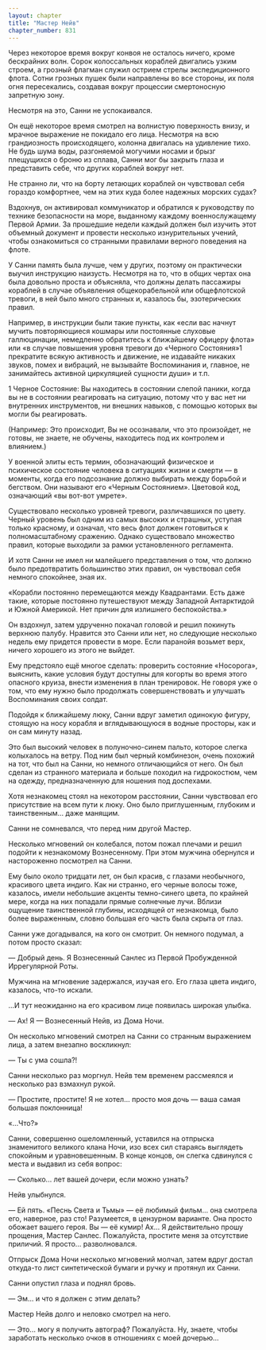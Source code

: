 ```yaml
---
layout: chapter
title: "Мастер Нейв"
chapter_number: 831
---
```


Через некоторое время вокруг конвоя не осталось ничего, кроме бескрайних волн. Сорок колоссальных кораблей двигались узким строем, а грозный флагман служил острием стрелы экспедиционного флота. Сотни грозных пушек были направлены во все стороны, их поля огня пересекались, создавая вокруг процессии смертоносную запретную зону.

Несмотря на это, Санни не успокаивался.

Он ещё некоторое время смотрел на волнистую поверхность внизу, и мрачное выражение не покидало его лица. Несмотря на всю грандиозность происходящего, колонна двигалась на удивление тихо. Не будь шума воды, разгоняемой могучими носами и брызг плещущихся о броню из сплава, Санни мог бы закрыть глаза и представить себе, что других кораблей вокруг нет.

Не странно ли, что на борту летающих кораблей он чувствовал себя гораздо комфортнее, чем на этих куда более надежных морских судах?

Вздохнув, он активировал коммуникатор и обратился к руководству по технике безопасности на море, выданному каждому военнослужащему Первой Армии. За прошедшие недели каждый должен был изучить этот объемный документ и провести несколько изнурительных учений, чтобы ознакомиться со странными правилами верного поведения на флоте.

У Санни память была лучше, чем у других, поэтому он практически выучил инструкцию наизусть. Несмотря на то, что в общих чертах она была довольно проста и объясняла, что должны делать пассажиры кораблей в случае объявления общекорабельной или общефлотской тревоги, в ней было много странных и, казалось бы, эзотерических правил.

Например, в инструкции были такие пункты, как «если вас начнут мучить повторяющиеся кошмары или постоянные слуховые галлюцинации, немедленно обратитесь к ближайшему офицеру флота» или «в случае повышения уровня тревоги до «Черного Cостояния»1 прекратите всякую активность и движение, не издавайте никаких звуков, помех и вибраций, не вызывайте Воспоминания и, главное, не занимайтесь активной циркуляцией сущности души» и т.п.

1 Черное Состояние: Вы находитесь в состоянии слепой паники, когда вы не в состоянии реагировать на ситуацию, потому что у вас нет ни внутренних инструментов, ни внешних навыков, с помощью которых вы могли бы реагировать.

(Например: Это происходит, Вы не осознавали, что это произойдет, не готовы, не знаете, не обучены, находитесь под их контролем и влиянием.)

У военной элиты есть термин, обозначающий физическое и психическое состояние человека в ситуациях жизни и смерти — в моменты, когда его подсознание должно выбирать между борьбой и бегством. Они называют его «Черным Состоянием». Цветовой код, означающий «вы вот-вот умрете».

Существовало несколько уровней тревоги, различавшихся по цвету. Черный уровень был одним из самых высоких и страшных, уступая только красному, и означал, что весь флот должен готовиться к полномасштабному сражению. Однако существовало множество правил, которые выходили за рамки установленного регламента.

И хотя Санни не имел ни малейшего представления о том, что должно было предотвратить большинство этих правил, он чувствовал себя немного спокойнее, зная их.

«Корабли постоянно перемещаются между Квадрантами. Есть даже такие, которые постоянно путешествуют между Западной Антарктидой и Южной Америкой. Нет причин для излишнего беспокойства.»

Он вздохнул, затем удрученно покачал головой и решил покинуть верхнюю палубу. Нравится это Санни или нет, но следующие несколько недель ему придется провести в море. Если паранойя возьмет верх, ничего хорошего из этого не выйдет.

Ему предстояло ещё многое сделать: проверить состояние «Носорога», выяснить, какие условия будут доступны для когорты во время этого опасного круиза, внести изменения в план тренировок. Не говоря уже о том, что ему нужно было продолжать совершенствовать и улучшать Воспоминания своих солдат.

Подойдя к ближайшему люку, Санни вдруг заметил одинокую фигуру, стоящую на носу корабля и вглядывающуюся в водные просторы, как и он сам минуту назад.

Это был высокий человек в полуночно-синем пальто, которое слегка колыхалось на ветру. Под ним был черный комбинезон, очень похожий на тот, что был на Санни, но немного отличающийся от него. Он был сделан из странного материала и больше походил на гидрокостюм, чем на одежду, предназначенную для ношения под доспехами.

Хотя незнакомец стоял на некотором расстоянии, Санни чувствовал его присутствие на всем пути к люку. Оно было приглушенным, глубоким и таинственным... даже манящим.

Санни не сомневался, что перед ним другой Мастер.

Несколько мгновений он колебался, потом пожал плечами и решил подойти к незнакомому Вознесенному. При этом мужчина обернулся и настороженно посмотрел на Санни.

Ему было около тридцати лет, он был красив, с глазами необычного, красивого цвета индиго. Как ни странно, его черные волосы тоже, казалось, имели небольшие акценты темно-синего цвета, по крайней мере, когда на них попадали прямые солнечные лучи. Вблизи ощущение таинственной глубины, исходящей от незнакомца, было более выраженным, словно большая его часть была скрыта от глаз.

Санни уже догадывался, на кого он смотрит. Он немного подумал, а потом просто сказал:

— Добрый день. Я Вознесенный Санлес из Первой Пробужденной Иррегулярной Роты.

Мужчина на мгновение задержался, изучая его. Его глаза цвета индиго, казалось, что-то искали.

...И тут неожиданно на его красивом лице появилась широкая улыбка.

— Ах! Я — Вознесенный Нейв, из Дома Ночи.

Он несколько мгновений смотрел на Санни со странным выражением лица, а затем внезапно воскликнул:

— Ты с ума сошла?!

Санни несколько раз моргнул. Нейв тем временем рассмеялся и несколько раз взмахнул рукой.

— Простите, простите! Я не хотел... просто моя дочь — ваша самая большая поклонница!

«...Что?»

Санни, совершенно ошеломленный, уставился на отпрыска знаменитого великого клана Ночи, изо всех сил стараясь выглядеть спокойным и уравновешенным. В конце концов, он слегка сдвинулся с места и выдавил из себя вопрос:

— Сколько... лет вашей дочери, если можно узнать?

Нейв улыбнулся.

— Ей пять. «Песнь Света и Тьмы» — её любимый фильм... она смотрела его, наверное, раз сто! Разумеется, в цензурном варианте. Она просто обожает вашего героя. Вы — её кумир! Ах... Я действительно прошу прощения, Мастер Санлес. Пожалуйста, простите меня за отсутствие приличий. Я просто... разволновался.

Отпрыск Дома Ночи несколько мгновений молчал, затем вдруг достал откуда-то лист синтетической бумаги и ручку и протянул их Санни.

Санни опустил глаза и поднял бровь.

— Эм... и что я должен с этим делать?

Мастер Нейв долго и неловко смотрел на него.

— Это... могу я получить автограф? Пожалуйста. Ну, знаете, чтобы заработать несколько очков в отношениях с моей дочерью...